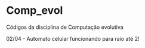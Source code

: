 # Comp_evol
Códigos da disciplina de Computação evolutiva

02/04 - Automato celular funcionando para raio até 2!
